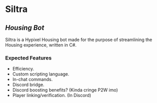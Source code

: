 # Siltra

## *Housing Bot*
Siltra is a Hypixel Housing bot made for the purpose of streamlining the Housing experience, written in C#.

### **Expected Features**
- Efficiency.
- Custom scripting language.
- In-chat commands.
- Discord bridge.
- Discord boosting benefits? (Kinda cringe P2W imo)
- Player linking/verification. (In Discord)